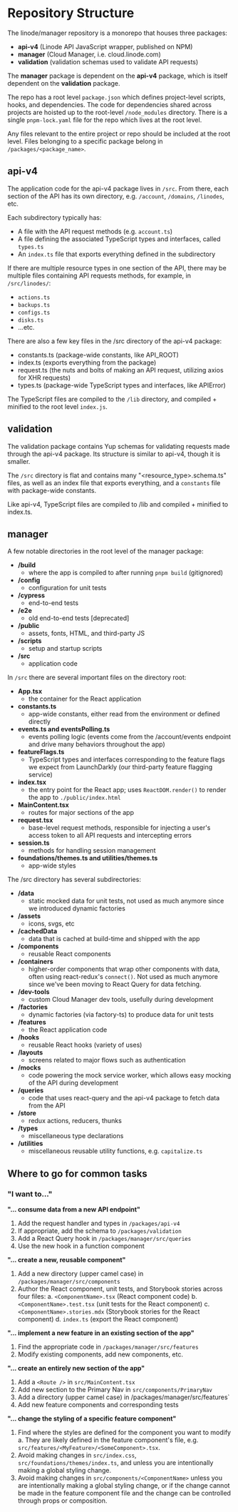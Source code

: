 # Repository Structure

The linode/manager repository is a monorepo that houses three packages:

- **api-v4** (Linode API JavaScript wrapper, published on NPM)
- **manager** (Cloud Manager, i.e. cloud.linode.com)
- **validation** (validation schemas used to validate API requests)

The **manager** package is dependent on the **api-v4** package, which is itself dependent on the **validation** package.

The repo has a root level `package.json` which defines project-level scripts, hooks, and dependencies. The code for dependencies shared across projects are hoisted up to the root-level `/node_modules` directory. There is a single `pnpm-lock.yaml` file for the repo which lives at the root level.

Any files relevant to the entire project or repo should be included at the root level. Files belonging to a specific package belong in `/packages/<package_name>`.

## api-v4

The application code for the api-v4 package lives in `/src`. From there, each section of the API has its own directory, e.g. `/account`, `/domains`, `/linodes`, etc.

Each subdirectory typically has:

- A file with the API request methods (e.g. `account.ts`)
- A file defining the associated TypeScript types and interfaces, called `types.ts`
- An `index.ts` file that exports everything defined in the subdirectory

If there are multiple resource types in one section of the API, there may be multiple files containing API requests methods, for example, in `/src/linodes/`:

- `actions.ts`
- `backups.ts`
- `configs.ts`
- `disks.ts`
- ...etc.

There are also a few key files in the /src directory of the api-v4 package:

- constants.ts (package-wide constants, like API_ROOT)
- index.ts (exports everything from the package)
- request.ts (the nuts and bolts of making an API request, utilizing axios for XHR requests)
- types.ts (package-wide TypeScript types and interfaces, like APIError)

The TypeScript files are compiled to the `/lib` directory, and compiled + minified to the root level `index.js`.

## validation

The validation package contains Yup schemas for validating requests made through the api-v4 package. Its structure is similar to api-v4, though it is smaller.

The `/src` directory is flat and contains many "<resource_type>.schema.ts" files, as well as an index file that exports everything, and a `constants` file with package-wide constants.

Like api-v4, TypeScript files are compiled to /lib and compiled + minified to index.ts.

## manager

A few notable directories in the root level of the manager package:

- **/build**
  - where the app is compiled to after running `pnpm build` (gitignored)
- **/config**
  - configuration for unit tests
- **/cypress**
  - end-to-end tests
- **/e2e**
  - old end-to-end tests [deprecated]
- **/public**
  - assets, fonts, HTML, and third-party JS
- **/scripts**
  - setup and startup scripts
- **/src**
  - application code

In `/src` there are several important files on the directory root:

- **App.tsx**
  - the container for the React application
- **constants.ts**
  - app-wide constants, either read from the environment or defined directly
- **events.ts and eventsPolling.ts**
  - events polling logic (events come from the /account/events endpoint and drive many behaviors throughout the app)
- **featureFlags.ts**
  - TypeScript types and interfaces corresponding to the feature flags we expect from LaunchDarkly (our third-party feature flagging service)
- **index.tsx**
  - the entry point for the React app; uses `ReactDOM.render()` to render the app to `./public/index.html`
- **MainContent.tsx**
  - routes for major sections of the app
- **request.tsx**
  - base-level request methods, responsible for injecting a user's access token to all API requests and intercepting errors
- **session.ts**
  - methods for handling session management
- **foundations/themes.ts and utilities/themes.ts**
  - app-wide styles

The /src directory has several subdirectories:

- **/data**
  - static mocked data for unit tests, not used as much anymore since we introduced dynamic factories
- **/assets**
  - icons, svgs, etc
- **/cachedData**
  - data that is cached at build-time and shipped with the app
- **/components**
  - reusable React components
- **/containers**
  - higher-order components that wrap other components with data, often using react-redux's `connect()`. Not used as much anymore since we've been moving to React Query for data fetching.
- **/dev-tools**
  - custom Cloud Manager dev tools, usefully during development
- **/factories**
  - dynamic factories (via factory-ts) to produce data for unit tests
- **/features**
  - the React application code
- **/hooks**
  - reusable React hooks (variety of uses)
- **/layouts**
  - screens related to major flows such as authentication
- **/mocks**
  - code powering the mock service worker, which allows easy mocking of the API during development
- **/queries**
  - code that uses react-query and the api-v4 package to fetch data from the API
- **/store**
  - redux actions, reducers, thunks
- **/types**
  - miscellaneous type declarations
- **/utilities**
  - miscellaneous reusable utility functions, e.g. `capitalize.ts`

## Where to go for common tasks

### "I want to…"

**"... consume data from a new API endpoint"**

1. Add the request handler and types in `/packages/api-v4`
2. If appropriate, add the schema to `/packages/validation`
3. Add a React Query hook in `/packages/manager/src/queries`
4. Use the new hook in a function component

**"... create a new, reusable component"**

1. Add a new directory (upper camel case) in `/packages/manager/src/components`
2. Author the React component, unit tests, and Storybook stories across four files:
   a. `<ComponentName>.tsx` (React component code)
   b. `<ComponentName>.test.tsx` (unit tests for the React component)
   c. `<ComponentName>.stories.mdx` (Storybook stories for the React component)
   d. `index.ts` (export the React component)

**"... implement a new feature in an existing section of the app"**

1. Find the appropriate code in `/packages/manager/src/features`
2. Modify existing components, add new components, etc.

**"... create an entirely new section of the app"**

1. Add a `<Route />` in `src/MainContent.tsx`
2. Add new section to the Primary Nav in `src/components/PrimaryNav`
3. Add a directory (upper camel case) in /packages/manager/src/features`
4. Add new feature components and corresponding tests

**"... change the styling of a specific feature component"**

1. Find where the styles are defined for the component you want to modify
   a. They are likely defined in the feature component's file, e.g. `src/features/<MyFeature>/<SomeComponent>.tsx`.
2. Avoid making changes in `src/index.css`, `src/foundations/themes/index.ts`, and unless you are intentionally making a global styling change.
3. Avoid making changes in `src/components/<ComponentName>` unless you are intentionally making a global styling change, or if the change cannot be made in the feature component file and the change can be controlled through props or composition.
